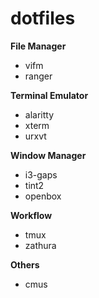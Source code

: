 # dotfiles

**File Manager**
- vifm
- ranger

**Terminal Emulator**
- alaritty
- xterm
- urxvt

**Window Manager**
- i3-gaps
- tint2
- openbox

**Workflow**
- tmux 
- zathura

**Others**
- cmus
